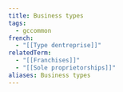 ```yaml
---
title: Business types
tags:
  - gccommon
french:
  - "[[Type dentreprise]]"
relatedTerm:
  - "[[Franchises]]"
  - "[[Sole proprietorships]]"
aliases: Business types
---
```

